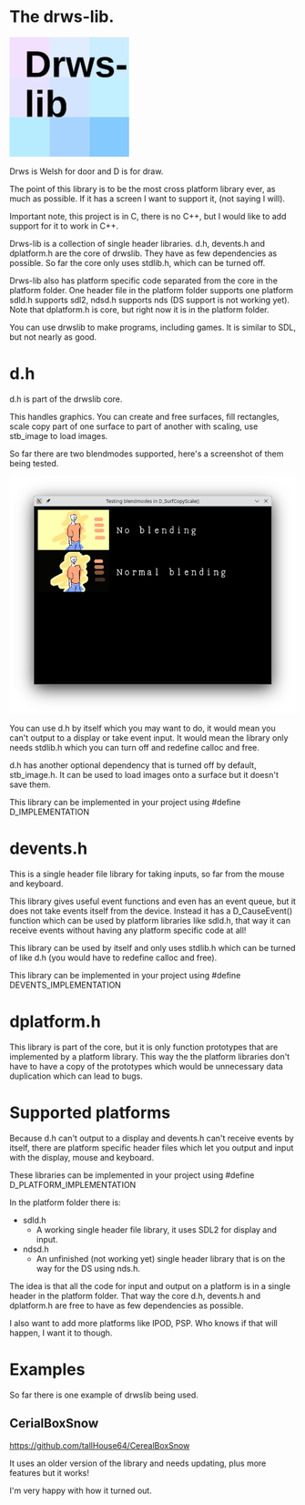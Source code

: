 

# The drws-lib.
<img src="https://raw.githubusercontent.com/tallHouse64/drws-lib/refs/heads/main/drws-lib.png" width="210" height="210" alt="The logo for the drws-lib library." />

Drws is Welsh for door and D is for draw.

The point of this library is to be the most cross platform library ever, as much as possible. If it has a screen I want to support it, (not saying I will).

Important note, this project is in C, there is no C++, but I would like to add support for it to work in C++.

Drws-lib is a collection of single header libraries. d.h, devents.h and dplatform.h are the core of drwslib. They have as few dependencies as possible. So far the core only uses stdlib.h, which can be turned off.

Drws-lib also has platform specific code separated from the core in the platform folder. One header file in the platform folder supports one platform sdld.h supports sdl2, ndsd.h supports nds (DS support is not working yet). Note that dplatform.h is core, but right now it is in the platform folder.

You can use drwslib to make programs, including games. It is similar to SDL, but not nearly as good.

# d.h
d.h is part of the drwslib core.

This handles graphics. You can create and free surfaces, fill rectangles, scale copy part of one surface to part of another with scaling, use stb_image to load images.

So far there are two blendmodes supported, here's a screenshot of them being tested.

<img src="https://raw.githubusercontent.com/tallHouse64/drws-lib/refs/heads/main/surfcopyscale-blendmode-test-screenshot.png" alt="A screenshot showing the supported blendmodes so far, no blending and normal blending."/>

You can use d.h by itself which you may want to do, it would mean you can't output to a display or take event input. It would mean the library only needs stdlib.h which you can turn off and redefine calloc and free.

d.h has another optional dependency that is turned off by default, stb_image.h. It can be used to load images onto a surface but it doesn't save them.

This library can be implemented in your project using #define D_IMPLEMENTATION

# devents.h
This is a single header file library for taking inputs, so far from the mouse and keyboard.

This library gives useful event functions and even has an event queue, but it does not take events itself from the device. Instead it has a D_CauseEvent() function which can be used by platform libraries like sdld.h, that way it can receive events without having any platform specific code at all!

This library can be used by itself and only uses stdlib.h which can be turned of like d.h (you would have to redefine calloc and free).

This library can be implemented in your project using #define DEVENTS_IMPLEMENTATION

# dplatform.h
This library is part of the core, but it is only function prototypes that are implemented by a platform library. This way the the platform libraries don't have to have a copy of the prototypes which would be unnecessary data duplication which can lead to bugs.

# Supported platforms
Because d.h can't output to a display and devents.h can't receive events by itself, there are platform specific header files which let you output and input with the display, mouse and keyboard.

These libraries can be implemented in your project using #define D_PLATFORM_IMPLEMENTATION

In the platform folder there is:
- sdld.h
  - A working single header file library, it uses SDL2 for display and input.
- ndsd.h
  - An unfinished (not working yet) single header library that is on the way for the DS using nds.h.

The idea is that all the code for input and output on a platform is in a single header in the platform folder. That way the core d.h, devents.h and dplatform.h are free to have as few dependencies as possible.

I also want to add more platforms like IPOD, PSP. Who knows if that will happen, I want it to though.

# Examples
So far there is one example of drwslib being used.
## CerialBoxSnow
https://github.com/tallHouse64/CerealBoxSnow

It uses an older version of the library and needs updating, plus more features but it works! 

I'm very happy with how it turned out.

